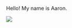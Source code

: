 Hello! My name is Aaron.


<a href="https://github.com/anuraghazra/github-readme-stats">
  <img align="left" src="https://github-readme-stats.vercel.app/api/top-langs/?username=Erbnlegend&theme=dark&repo=github-readme-stats" />
</a>

